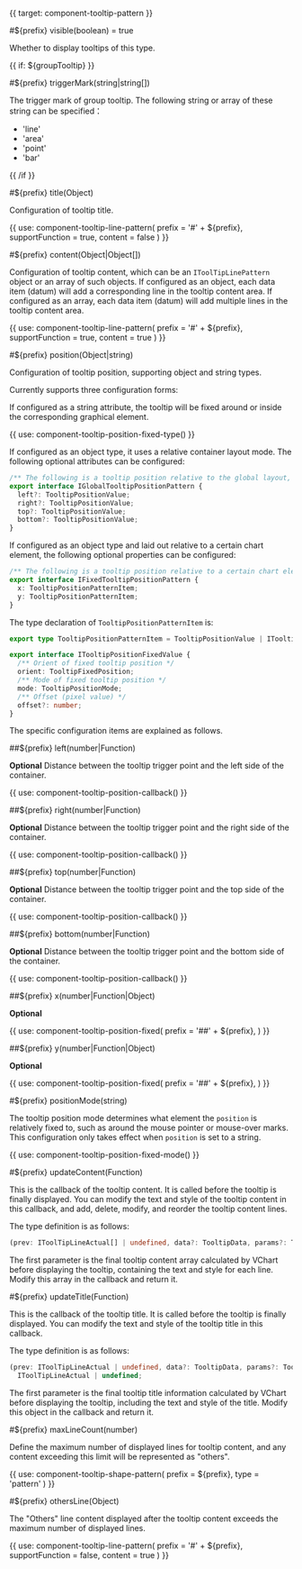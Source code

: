 {{ target: component-tooltip-pattern }}

<!-- ITooltipPattern -->

#${prefix} visible(boolean) = true

Whether to display tooltips of this type.

{{ if: ${groupTooltip} }}

#${prefix} triggerMark(string|string[])

The trigger mark of group tooltip. The following string or array of these string can be specified：

- 'line'
- 'area'
- 'point'
- 'bar'

{{ /if }}

#${prefix} title(Object)

Configuration of tooltip title.

{{ use: component-tooltip-line-pattern(
  prefix = '#' + ${prefix},
  supportFunction = true,
  content = false
) }}

#${prefix} content(Object|Object[])

Configuration of tooltip content, which can be an `IToolTipLinePattern` object or an array of such objects. If configured as an object, each data item (datum) will add a corresponding line in the tooltip content area. If configured as an array, each data item (datum) will add multiple lines in the tooltip content area.

{{ use: component-tooltip-line-pattern(
  prefix = '#' + ${prefix},
  supportFunction = true,
  content = true
) }}

#${prefix} position(Object|string)

Configuration of tooltip position, supporting object and string types.

Currently supports three configuration forms:

If configured as a string attribute, the tooltip will be fixed around or inside the corresponding graphical element.

{{ use: component-tooltip-position-fixed-type() }}

If configured as an object type, it uses a relative container layout mode. The following optional attributes can be configured:

```ts
/** The following is a tooltip position relative to the global layout, which only supports pixel values or pixel value callbacks */
export interface IGlobalTooltipPositionPattern {
  left?: TooltipPositionValue;
  right?: TooltipPositionValue;
  top?: TooltipPositionValue;
  bottom?: TooltipPositionValue;
}
```

If configured as an object type and laid out relative to a certain chart element, the following optional properties can be configured:

```ts
/** The following is a tooltip position relative to a certain chart element, supporting pixel values or fixed orientations (x and y can be configured separately) */
export interface IFixedTooltipPositionPattern {
  x: TooltipPositionPatternItem;
  y: TooltipPositionPatternItem;
}
```

The type declaration of `TooltipPositionPatternItem` is:

```ts
export type TooltipPositionPatternItem = TooltipPositionValue | ITooltipPositionFixedValue;

export interface ITooltipPositionFixedValue {
  /** Orient of fixed tooltip position */
  orient: TooltipFixedPosition;
  /** Mode of fixed tooltip position */
  mode: TooltipPositionMode;
  /** Offset (pixel value) */
  offset?: number;
}
```

The specific configuration items are explained as follows.

##${prefix} left(number|Function)

**Optional** Distance between the tooltip trigger point and the left side of the container.

{{ use: component-tooltip-position-callback() }}

##${prefix} right(number|Function)

**Optional** Distance between the tooltip trigger point and the right side of the container.

{{ use: component-tooltip-position-callback() }}

##${prefix} top(number|Function)

**Optional** Distance between the tooltip trigger point and the top side of the container.

{{ use: component-tooltip-position-callback() }}

##${prefix} bottom(number|Function)

**Optional** Distance between the tooltip trigger point and the bottom side of the container.

{{ use: component-tooltip-position-callback() }}

##${prefix} x(number|Function|Object)

**Optional**

{{ use: component-tooltip-position-fixed(
  prefix = '##' + ${prefix},
) }}

##${prefix} y(number|Function|Object)

**Optional**

{{ use: component-tooltip-position-fixed(
  prefix = '##' + ${prefix},
) }}

#${prefix} positionMode(string)

The tooltip position mode determines what element the `position` is relatively fixed to, such as around the mouse pointer or mouse-over marks. This configuration only takes effect when `position` is set to a string.

{{ use: component-tooltip-position-fixed-mode() }}

#${prefix} updateContent(Function)

This is the callback of the tooltip content. It is called before the tooltip is finally displayed. You can modify the text and style of the tooltip content in this callback, and add, delete, modify, and reorder the tooltip content lines.

The type definition is as follows:

```ts
(prev: IToolTipLineActual[] | undefined, data?: TooltipData, params?: TooltipHandlerParams) => IToolTipLineActual[] | undefined;
```

The first parameter is the final tooltip content array calculated by VChart before displaying the tooltip, containing the text and style for each line. Modify this array in the callback and return it.

#${prefix} updateTitle(Function)

This is the callback of the tooltip title. It is called before the tooltip is finally displayed. You can modify the text and style of the tooltip title in this callback.

The type definition is as follows:

```ts
(prev: IToolTipLineActual | undefined, data?: TooltipData, params?: TooltipHandlerParams) =>
  IToolTipLineActual | undefined;
```

The first parameter is the final tooltip title information calculated by VChart before displaying the tooltip, including the text and style of the title. Modify this object in the callback and return it.

#${prefix} maxLineCount(number)

Define the maximum number of displayed lines for tooltip content, and any content exceeding this limit will be represented as "others".

{{ use: component-tooltip-shape-pattern(
  prefix = ${prefix},
  type = 'pattern'
) }}

#${prefix} othersLine(Object)

The "Others" line content displayed after the tooltip content exceeds the maximum number of displayed lines.

{{ use: component-tooltip-line-pattern(
  prefix = '#' + ${prefix},
  supportFunction = false,
  content = true
) }}
